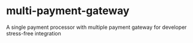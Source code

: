 # multi-payment-gateway
A single payment processor with multiple payment gateway for developer stress-free integration
